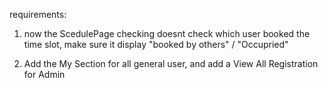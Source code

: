 requirements:

1. now the ScedulePage checking doesnt check which user booked the time slot, make sure it display "booked by others" / "Occupried"

2. Add the My Section for all general user, and add a View All Registration for Admin
